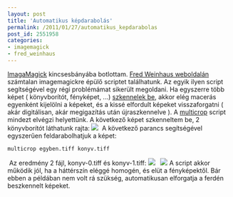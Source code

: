 ```yaml
---
layout: post
title: 'Automatikus képdarabolás'
permalink: /2011/01/27/automatikus_kepdarabolas
post_id: 2551958
categories: 
- imagemagick
- fred_weinhaus
---
```


[ImagaMagick](http://www.imagemagick.org/) kincsesbányába botlottam. 
[Fred Weinhaus weboldalán](http://www.fmwconcepts.com/imagemagick/) számtalan imagemagickre épülő scriptet találhatunk. 
Az egyik ilyen script segítségével egy régi problémámat sikerült megoldani. Ha egyszerre több képet ( könyvborítót, fényképet, ...) 
[szkennelek be](http://commandline.blog.hu/2011/01/15/szkenneles), akkor elég macerás egyenként kijelölni a képeket, és a kissé elfordult képeket visszaforgatni ( akár digitálisan, akár megigazítás után újraszkennelve ). 
A 
[multicrop](http://www.fmwconcepts.com/imagemagick/multicrop/) script mindezt elvégzi helyettünk. A következő képet szkenneltem be, 2 könyvborítót láthatunk rajta: 
![](http://commandline.blog.hu/media/image/egyben.jpg) 
 A következő parancs segítségével egyszerűen feldarabolhatjuk a képet: 
```
multicrop egyben.tiff konyv.tiff
``` 
 Az eredmény 2 fájl, konyv-0.tiff és konyv-1.tiff: 
![](http://commandline.blog.hu/media/image/konyv1.jpg) 
 
![](http://commandline.blog.hu/media/image/konyv2.jpg) 
A script akkor működik jól, ha a háttérszín eléggé homogén, és elüt a fényképektől. Bár ebben a példában nem volt rá szükség, automatikusan elforgatja a ferdén beszkennelt képeket.